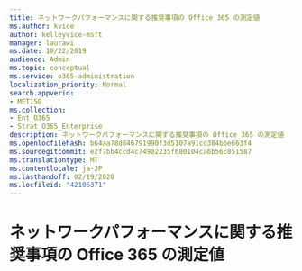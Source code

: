 ```yaml
---
title: ネットワークパフォーマンスに関する推奨事項の Office 365 の測定値
ms.author: kvice
author: kelleyvice-msft
manager: laurawi
ms.date: 10/22/2019
audience: Admin
ms.topic: conceptual
ms.service: o365-administration
localization_priority: Normal
search.appverid:
- MET150
ms.collection:
- Ent_O365
- Strat_O365_Enterprise
description: ネットワークパフォーマンスに関する推奨事項の Office 365 の測定値
ms.openlocfilehash: b64aa78d846791990f3d5107a91cd384b6e663f4
ms.sourcegitcommit: e2f7bb4ccd4c74902235f680104ca6b56c051587
ms.translationtype: MT
ms.contentlocale: ja-JP
ms.lasthandoff: 02/19/2020
ms.locfileid: "42106371"
---
```

# <a name="office-365-measurements-for-network-performance-recommendations"></a>ネットワークパフォーマンスに関する推奨事項の Office 365 の測定値
